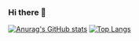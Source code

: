 ### Hi there 👋

[![Anurag's GitHub stats](https://github-readme-stats.vercel.app/api?username=Mr-LiuDC&count_private=true&show_icons=true&hide=prs&line_height=24)](https://github.com/Mr-LiuDC)
[![Top Langs](https://github-readme-stats.vercel.app/api/top-langs/?username=Mr-LiuDC&layout=compact&card_width=300)](https://github.com/Mr-LiuDC)
<!--
[![Top Langs](https://github-readme-stats.vercel.app/api/top-langs/?username=Mr-LiuDC&layout=compact&card_width=445)](https://github.com/Mr-LiuDC)
-->

<!--

**Mr-LiuDC/Mr-LiuDC** is a ✨ _special_ ✨ repository because its `README.md` (this file) appears on your GitHub profile.

Here are some ideas to get you started:

- 🔭 I’m currently working on ...
- 🌱 I’m currently learning ...
- 👯 I’m looking to collaborate on ...
- 🤔 I’m looking for help with ...
- 💬 Ask me about ...
- 📫 How to reach me: ...
- 😄 Pronouns: ...
- ⚡ Fun fact: ...
- 🌱 [github-readme-stats](https://github.com/anuraghazra/github-readme-stats)
- 🐍 [Platane](https://github.com/Platane/Platane)
- 😄 [Emoji](https://github.com/ikatyang/emoji-cheat-sheet)
- 📊 https://www.techug.com/post/github-bigquery-query-result.html

-->
